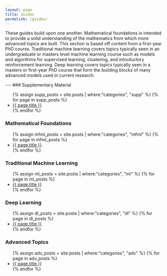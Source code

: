 ```yaml
---
layout: page
title: Guides
permalink: /guides/
---
```


<p>These guides build upon one another. Mathematical foundations is intended to provide a solid understanding of the mathematics from which more advanced topics are built. This section is based off content from a first-year PhD course. Traditional machine learning covers topics typically seen in an undergraduate or masters level machine learning course such as models and algorithms for supervised learning, clustering, and introductory reinforcement learning. Deep learning covers topics typically seen in a masters or first-year PhD course that form the building blocks of many advanced models used in current research.</p>
---
### Supplementary Material
<ul>
{% assign supp_posts = site.posts | where:"categories", "supp" %}
{% for page in supp_posts %}
  <li>
    <a href="{{site.url}}/{{ page.url }}" title="{{ page.title }}">{{ page.title }}</a>
  </li>
{% endfor %}
</ul>

### Mathematical Foundations

<ul>
{% assign mfml_posts = site.posts | where:"categories", "mfml" %}
{% for page in mfml_posts %}
  <li>
    <a href="{{site.url}}/{{ page.url }}" title="{{ page.title }}">{{ page.title }}</a>
  </li>
{% endfor %}
</ul>

### Traditional Machine Learning

<ul>
{% assign ml_posts = site.posts | where:"categories", "ml" %}
{% for page in ml_posts %}
  <li>
    <a href="{{site.url}}/{{ page.url }}" title="{{ page.title }}">{{ page.title }}</a>
  </li>
{% endfor %}
</ul>

### Deep Learning

<ul>
{% assign dl_posts = site.posts | where:"categories", "dl" %}
{% for page in dl_posts %}
  <li>
    <a href="{{site.url}}/{{ page.url }}" title="{{ page.title }}">{{ page.title }}</a>
  </li>
{% endfor %}
</ul>

### Advanced Topics

<ul>
{% assign adv_posts = site.posts | where:"categories", "adv" %}
{% for page in adv_posts %}
  <li>
    <a href="{{site.url}}/{{ page.url }}" title="{{ page.title }}">{{ page.title }}</a>
  </li>
{% endfor %}
</ul>
